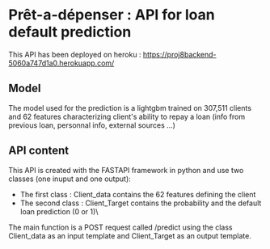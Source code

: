 # Prêt-a-dépenser : API for loan default prediction

This API has been deployed on heroku :
https://proj8backend-5060a747d1a0.herokuapp.com/

## Model 

The model used for the prediction is a lightgbm trained on 307,511 clients and 62 features characterizing client's ability to repay a loan (info from previous loan, personnal info, external sources ...) 



## API content

This API is created with the FASTAPI framework in python and use two classes (one inuput and one output):

* The first class : Client_data contains the 62 features defining the client 
* The second class : Client_Target contains the probability and the default loan prediction (0 or 1)\


The main function is a POST request called /predict using the class Client_data as an input template and Client_Target as an output template.
 
